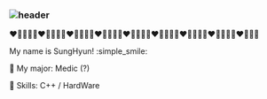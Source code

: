 ### ![header](https://capsule-render.vercel.app/api?type=wave&color=auto&height=300&section=header&text=JJ%20SungHyun&fontSize=90)

:heart::yellow_heart::purple_heart::blue_heart::green_heart::heart::yellow_heart::purple_heart::blue_heart::green_heart::heart::yellow_heart::purple_heart::blue_heart::green_heart::heart::yellow_heart::purple_heart::blue_heart::green_heart::heart::yellow_heart::purple_heart::blue_heart::green_heart::heart::yellow_heart::purple_heart::blue_heart::green_heart::heart::yellow_heart::purple_heart::blue_heart::green_heart::heart::yellow_heart::purple_heart::blue_heart::green_heart::heart::yellow_heart::purple_heart::blue_heart:

My name is SungHyun! :simple_smile:

:pray: My major: Medic (?)

:ghost: Skills: C++ / HardWare
<!--
**SKT-T1-BUSH/SKT-T1-BUSH** is a ✨ _special_ ✨ repository because its `README.md` (this file) appears on your GitHub profile.

Here are some ideas to get you started:

- 🔭 I’m currently working on ...
- 🌱 I’m currently learning ...
- 👯 I’m looking to collaborate on ...
- 🤔 I’m looking for help with ...
- 💬 Ask me about ...
- 📫 How to reach me: ...
- 😄 Pronouns: ...
- ⚡ Fun fact: ...
-->

